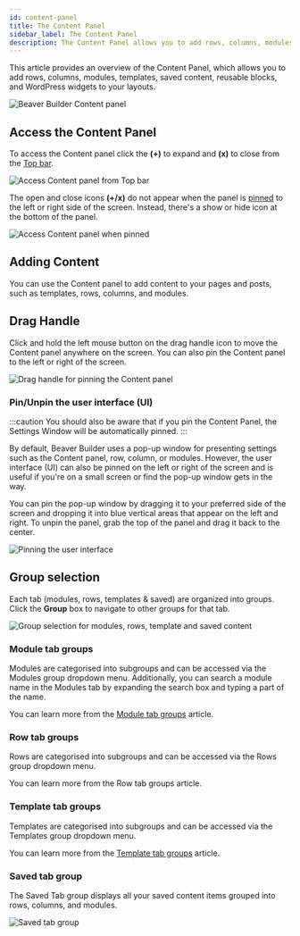 ```yaml
---
id: content-panel
title: The Content Panel
sidebar_label: The Content Panel
description: The Content Panel allows you to add rows, columns, modules, templates, saved content, reusable blocks, and WordPress widgets to your layouts.
---
```


This article provides an overview of the Content Panel, which allows you to add rows, columns, modules, templates, saved content, reusable blocks, and WordPress widgets to your layouts.

![Beaver Builder Content panel](/img/beaver-builder/user-interface--content-panel--1.jpg)

## Access the Content Panel

To access the Content panel click the **(+)** to expand and **(x)** to close from the [Top bar](#).

![Access Content panel from Top bar](/img/beaver-builder/user-interface--content-panel--2.png)

The open and close icons **(+/x)** do not appear when the panel is [pinned](#pinunpin-the-user-interface-ui) to the left or right side of the screen. Instead, there's a show or hide icon at the bottom of the panel.

![Access Content panel when pinned](/img/beaver-builder/user-interface--content-panel--3.jpg)

## Adding Content

You can use the Content panel to add content to your pages and posts, such as templates, rows, columns, and modules.

## Drag Handle

Click and hold the left mouse button on the drag handle icon to move the Content panel anywhere on the screen. You can also pin the Content panel to the left or right of the screen.

![Drag handle for pinning the Content panel](/img/beaver-builder/user-interface--content-panel--4.jpg)

### Pin/Unpin the user interface (UI)

:::caution
You should also be aware that if you pin the Content Panel, the Settings Window will be automatically pinned.
:::

By default, Beaver Builder uses a pop-up window for presenting settings such as the Content panel, row, column, or modules. However, the user interface (UI) can also be pinned on the left or right of the screen and is useful if you're on a small screen or find the pop-up window gets in the way.

You can pin the pop-up window by dragging it to your preferred side of the screen and dropping it into blue vertical areas that appear on the left and right. To unpin the panel, grab the top of the panel and drag it back to the center.

![Pinning the user interface](/img/beaver-builder/user-interface--content-panel--5.jpg)

## Group selection

Each tab (modules, rows, templates & saved) are organized into groups. Click the **Group** box to navigate to other groups for that tab.

![Group selection for modules, rows, template and saved content](/img/beaver-builder/user-interface--content-panel--6.jpg)

### Module tab groups

Modules are categorised into subgroups and can be accessed via the Modules group dropdown menu. Additionally, you can search a module name in the Modules tab by expanding the search box and typing a part of the name.

You can learn more from the [Module tab groups](layouts/modules/index.md#module-subgroups) article.

### Row tab groups

Rows are categorised into subgroups and can be accessed via the Rows group dropdown menu.

You can learn more from the Row tab groups article.

### Template tab groups

Templates are categorised into subgroups and can be accessed via the Templates group dropdown menu.

You can learn more from the [Template tab groups](layouts/templates/index.md) article.

### Saved tab group

The Saved Tab group displays all your saved content items grouped into rows, columns, and modules.

![Saved tab group](/img/beaver-builder/user-interface--content-panel--7.jpg)
